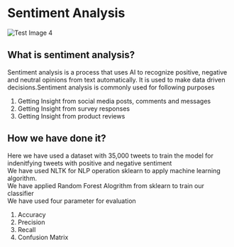 # Sentiment Analysis
![Test Image 4](https://pcdn.piiojs.com/i/kqctmw/vw,362,vh,0,r,1,pr,2.6,wp,1/https%3A%2F%2Fmonkeylearn.com%2Fstatic%2Fimg%2Fsentiment-analysis%2Fwhat-is-sentiment-analysis3%402x.png)
## What is sentiment analysis?
Sentiment analysis is a process that uses AI to recognize positive, negative and neutral opinions from text automatically. It is used to make data driven decisions.Sentiment analysis is commonly used for following purposes
1. Getting Insight from social media posts, comments and messages
2. Getting Insight from survey responses 
3. Getting Insight from product reviews
## How we have done it?
Here we have used a dataset with 35,000 tweets to train the model for indenitfying tweets with positive and negative sentiment
<BR>
We have used NLTK for NLP operation sklearn to apply machine learning algorithm. 
<BR>
We have applied Random Forest Alogrithm from sklearn to train our classifier
<BR>
We have used four parameter for evaluation 
1. Accuracy
2. Precision
3. Recall
4. Confusion Matrix
